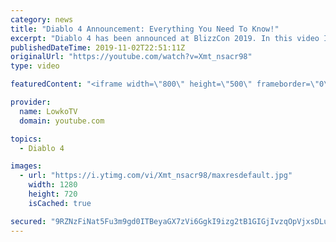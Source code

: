 ```yaml
---
category: news
title: "Diablo 4 Announcement: Everything You Need To Know!"
excerpt: "Diablo 4 has been announced at BlizzCon 2019. In this video I go over everything you need to know about this upcoming Blizzard Entertainment game."
publishedDateTime: 2019-11-02T22:51:11Z
originalUrl: "https://youtube.com/watch?v=Xmt_nsacr98"
type: video

featuredContent: "<iframe width=\"800\" height=\"500\" frameborder=\"0\" src=\"https://www.youtube.com/embed/Xmt_nsacr98\" allow=\"accelerometer; autoplay; encrypted-media; gyroscope; picture-in-picture\" allowfullscreen></iframe>"

provider:
  name: LowkoTV
  domain: youtube.com

topics:
  - Diablo 4

images:
  - url: "https://i.ytimg.com/vi/Xmt_nsacr98/maxresdefault.jpg"
    width: 1280
    height: 720
    isCached: true

secured: "9RZNzFiNat5Fu3m9gd0ITBeyaGX7zVi6GgkI9izg2tB1GIGjIvzqOpVjxsDLuLqkryu7cIvrViceIExhyZSORD/4eCGjWuLSv/O4vj9xGMx1watocgslArN+wM2SkSZjLhlpFQLSxWNgnz0BSA9dsZMVHmLfju0QJtsZisc1ELH8JpHpUwnglzASsPTP1h+68HJR6JuQa92YJAAzxYn6C7UJBXi37mywqlz3c8+n5T0hNZORApSX7u5uc86vCYm9Obec9cqxPz0aMjZlGRyX4IR+Qnv7WGrmbeJD13S5nEbVaNKLalAChcqVcjYvuR/zAfWkkg+NU0aWLXWua8C5JiZlQC9apfsSVMj+KX4Mfom4Y0IMqdow65Ct5lT+qkni7Ifu8bUVZ6CXqrzkiBJ4oWrEQL22gUvtp/afWxPr/qCd3htQAsTpGY3XJE1eAtNt;WWfWkU1EuWHpP3zvMhrrgw=="
---
```



